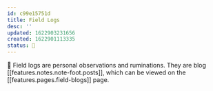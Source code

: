 ```yaml
---
id: c99e15751d
title: Field Logs
desc: ''
updated: 1622903231656
created: 1622901113335
status: 🌿
---
```


📓 Field logs are personal observations and ruminations. They are blog [[features.notes.note-foot.posts]], which can be viewed on the [[features.pages.field-blogs]] page.
